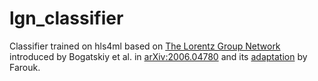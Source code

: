 # lgn_classifier
Classifier trained on hls4ml based on [The Lorentz Group Network](https://github.com/fizisist/LorentzGroupNetwork) introduced by Bogatskiy et al. in [arXiv:2006.04780](https://arxiv.org/abs/2006.04780) and its [adaptation](https://github.com/faroukmokhtar/LGN) by Farouk.
